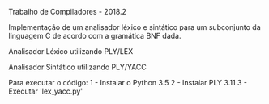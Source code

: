 Trabalho de Compiladores - 2018.2

Implementação de um analisador léxico e sintático para um subconjunto da linguagem C de acordo com a gramática BNF dada.

Analisador Léxico utilizando PLY/LEX

Analisador Sintático utilizando PLY/YACC

Para executar o código:
1 - Instalar o Python 3.5
2 - Instalar PLY 3.11
3 - Executar 'lex_yacc.py'
